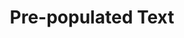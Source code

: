 ---
  id: "21093"
  fieldLayoutId: "89"
  uid: "3a2bd27c-8b08-4f5d-be9e-387237a74d07"
  enabled: "1"
  archived: "0"
  dateCreated: "2018-11-10 04:44:35"
  dateUpdated: "2019-01-28 02:47:29"
  siteSettingsId: "21093"
  slug: "pre-populate-from-selection"
  siteId: "1"
  uri: "patterns/web/entry/pre-populate-from-selection"
  enabledForSite: "1"
  sectionId: "2"
  typeId: "2"
  authorId: "1"
  postDate: "2018-11-10 04:44:00"
  expiryDate: null
  contentId: "21088"
  title: "Pre-populated Text"
  field_allColorsComputed: null
  field_allColorsComputedIllustration: null
  field_allColorsComputedThumbnail: null
  field_appDescription: null
  field_appDescriptionSentiment: null
  field_audio: "0"
  field_authorFaq: null
  field_bgThumbPosition: "center center"
  field_body: null
  field_captureSize: null
  field_categoriesRaw: "reducing friction,automation,"
  field_categoryInPlainText: null
  field_coldThumbTransform: null
  field_colorPalette: null
  field_contributorName: null
  field_contributorUrl: null
  field_coverColor: null
  field_dominantColor: null
  field_externalContributor: "0"
  field_fetchWebsiteData: null
  field_fullName: null
  field_gfycatSource: "SophisticatedCourteousArachnid"
  field_gif: "1"
  field_gumletUrl: null
  field_gumletUrlNoPreParse: null
  field_howHelps: "<p><strong>Reducing Friction and Automation</strong></p><p>One common behavior, when users and publishers share news or articles in social media, is to quote excerpts of the article in the body of their posts.</p><p>Flipboard simplifies and reduces the friction that comes from having to manually copy and paste the excerpt from the article to the social media entry, by automatically pre-populating any selected text within the article itself.</p><p>This behavior increases the usefulness of the browser extension by significantly reducing the time it takes to push the content of the article and help Flipboard to increase the amount of content that is published in their platform.</p>"
  field_howWorks: "<p>Flipboard is a news aggregator tool that allows users to consume curated magazines created from different sources. Publishers and users can create curated magazines by pushing articles from various sources to the platform.</p><p>One of the tools that Flipboard provides to allow users to push comment to the platform is a browser extension that quickly generates a sharing dialogue from any page in which is triggered.</p><p>When a user triggers the extension Flipboard will generate a preview of the article, that usually includes the title of the articles and one of the photos found in the body of the article.</p><p>There's also a comment/description field, where the user can add additional context, a summary or an opinion.</p><p>If a user selects a portion of text within the body of the article and then triggers the extension, Flipboard will automatically pre-populate the comment field with the selected text.</p>"
  field_iconColors: null
  field_iconComputedColors: null
  field_illustrationSource: null
  field_imagePathRaw: ""
  field_imageTextOcr: null
  field_depthArticleBody: null
  field_lpSentimentScore: null
  field_lpUrl: null
  field_mediaEmbed: null
  field_mobileId: null
  field_mobileShotSrc: null
  field_newsObject: null
  field_pageFetchJsonString: null
  field_patternSrc: "Flipboard"
  field_platformRaw: "Web"
  field_qualityDescription: null
  field_rawResponse: null
  field_readingDuration: null
  field_readingDurationSeconds: null
  field_readingEaseLevel: null
  field_readingEaseScore: null
  field_references: null
  field_screenshotColors: null
  field_screenshotComputedColors: null
  field_sourceFromArchive: null
  field_strategyDescription: null
  field_thumbColors: null
  field_thumbVideoUrl: null
  field_webDescription: null
  field_webTitle: null
  field_what: "<p>This is a solution found in the Flipboard Browser Extension (In this case Chrome). When users share a link through the Flipboard extension, and they have a text selected in the page, Flipboard will pre-populate the comment field the selected text.</p>"
  root: null
  lft: null
  rgt: null
  level: null
  structureId: null
  layout: layouts/post.njk
---